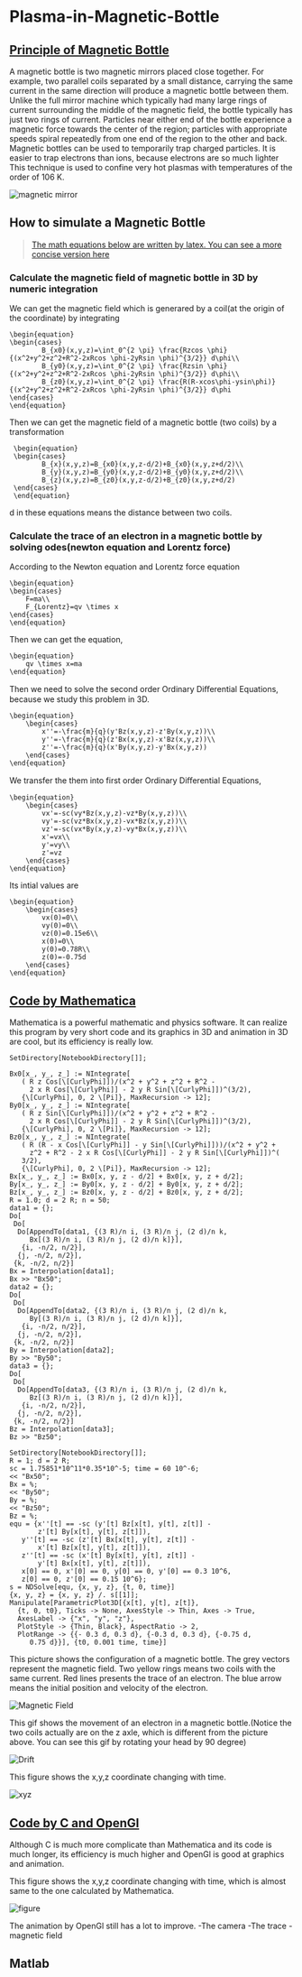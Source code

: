 # Plasma-in-Magnetic-Bottle

## [Principle of Magnetic Bottle](https://en.wikipedia.org/wiki/Magnetic_mirror)
A magnetic bottle is two magnetic mirrors placed close together. For example, two parallel coils separated by a small distance, carrying the same current in the same direction will produce a magnetic bottle between them. Unlike the full mirror machine which typically had many large rings of current surrounding the middle of the magnetic field, the bottle typically has just two rings of current. Particles near either end of the bottle experience a magnetic force towards the center of the region; particles with appropriate speeds spiral repeatedly from one end of the region to the other and back. Magnetic bottles can be used to temporarily trap charged particles. It is easier to trap electrons than ions, because electrons are so much lighter This technique is used to confine very hot plasmas with temperatures of the order of 106 K.

![magnetic mirror](https://upload.wikimedia.org/wikipedia/commons/1/1e/Fields_in_magnetic_bottles.jpg)

## How to simulate a Magnetic Bottle
>[The math equations below are written by latex. You can see a more concise version here](https://github.com/JackXu1993/Plasma_in_magnetic_mirror/blob/master/latex/assignment2.pdf)

### Calculate the magnetic field of magnetic bottle in 3D by numeric integration
We can get the magnetic field which is generared by a coil(at the origin of the coordinate) by integrating
```
\begin{equation}
\begin{cases}
        B_{x0}(x,y,z)=\int_0^{2 \pi} \frac{Rzcos \phi}{(x^2+y^2+z^2+R^2-2xRcos \phi-2yRsin \phi)^{3/2}} d\phi\\
        B_{y0}(x,y,z)=\int_0^{2 \pi} \frac{Rzsin \phi}{(x^2+y^2+z^2+R^2-2xRcos \phi-2yRsin \phi)^{3/2}} d\phi\\
        B_{z0}(x,y,z)=\int_0^{2 \pi} \frac{R(R-xcos\phi-ysin\phi)}{(x^2+y^2+z^2+R^2-2xRcos \phi-2yRsin \phi)^{3/2}} d\phi
\end{cases}
\end{equation}
```

 Then we can get the magnetic field of a magnetic bottle (two coils) by a transformation
```
 \begin{equation}
 \begin{cases}
        B_{x}(x,y,z)=B_{x0}(x,y,z-d/2)+B_{x0}(x,y,z+d/2)\\
        B_{y}(x,y,z)=B_{y0}(x,y,z-d/2)+B_{y0}(x,y,z+d/2)\\
        B_{z}(x,y,z)=B_{z0}(x,y,z-d/2)+B_{z0}(x,y,z+d/2)
 \end{cases}
 \end{equation}
 ```
 d in these equations means the distance between two coils.

### Calculate the trace of an electron in a magnetic bottle by solving odes(newton equation and Lorentz force)
According to the Newton equation and Lorentz force equation
```
\begin{equation}
\begin{cases}
    F=ma\\
    F_{Lorentz}=qv \times x
\end{cases}
\end{equation}
```
Then we can get the equation,
```
\begin{equation}
    qv \times x=ma
\end{equation}
```
Then we need to solve the second order Ordinary Diﬀerential Equations, because we study this problem in 3D.
```
\begin{equation}
    \begin{cases}
        x''=-\frac{m}{q}(y'Bz(x,y,z)-z'By(x,y,z))\\
        y''=-\frac{m}{q}(z'Bx(x,y,z)-x'Bz(x,y,z))\\
        z''=-\frac{m}{q}(x'By(x,y,z)-y'Bx(x,y,z))
    \end{cases}
\end{equation}
```
We transfer the them into first order Ordinary Diﬀerential Equations,
```
\begin{equation}
    \begin{cases}
        vx'=-sc(vy*Bz(x,y,z)-vz*By(x,y,z))\\
        vy'=-sc(vz*Bx(x,y,z)-vx*Bz(x,y,z))\\
        vz'=-sc(vx*By(x,y,z)-vy*Bx(x,y,z))\\
        x'=vx\\
        y'=vy\\
        z'=vz
    \end{cases}
\end{equation}
```
Its intial values are
```
\begin{equation}
    \begin{cases}
        vx(0)=0\\
        vy(0)=0\\
        vz(0)=0.15e6\\
        x(0)=0\\
        y(0)=0.78R\\
        z(0)=-0.75d
    \end{cases}
\end{equation}
```

## [Code by Mathematica](https://github.com/JackXu1993/Plasma_in_magnetic_mirror/blob/master/magnetic_mirror(mathematica_code).nb)
Mathematica is a powerful mathematic and physics software. It can realize this program by very short code and its graphics in 3D and animation in 3D are cool, but its efficiency is really low.

```
SetDirectory[NotebookDirectory[]];

Bx0[x_, y_, z_] := NIntegrate[
   ( R z Cos[\[CurlyPhi]])/(x^2 + y^2 + z^2 + R^2 -
     2 x R Cos[\[CurlyPhi]] - 2 y R Sin[\[CurlyPhi]])^(3/2),
   {\[CurlyPhi], 0, 2 \[Pi]}, MaxRecursion -> 12];
By0[x_, y_, z_] := NIntegrate[
   ( R z Sin[\[CurlyPhi]])/(x^2 + y^2 + z^2 + R^2 -
     2 x R Cos[\[CurlyPhi]] - 2 y R Sin[\[CurlyPhi]])^(3/2),
   {\[CurlyPhi], 0, 2 \[Pi]}, MaxRecursion -> 12];
Bz0[x_, y_, z_] := NIntegrate[
   ( R (R - x Cos[\[CurlyPhi]] - y Sin[\[CurlyPhi]]))/(x^2 + y^2 +
     z^2 + R^2 - 2 x R Cos[\[CurlyPhi]] - 2 y R Sin[\[CurlyPhi]])^(
   3/2),
   {\[CurlyPhi], 0, 2 \[Pi]}, MaxRecursion -> 12];
Bx[x_, y_, z_] := Bx0[x, y, z - d/2] + Bx0[x, y, z + d/2];
By[x_, y_, z_] := By0[x, y, z - d/2] + By0[x, y, z + d/2];
Bz[x_, y_, z_] := Bz0[x, y, z - d/2] + Bz0[x, y, z + d/2];
R = 1.0; d = 2 R; n = 50;
data1 = {};
Do[
 Do[
  Do[AppendTo[data1, {(3 R)/n i, (3 R)/n j, (2 d)/n k,
     Bx[(3 R)/n i, (3 R)/n j, (2 d)/n k]}],
   {i, -n/2, n/2}],
  {j, -n/2, n/2}],
 {k, -n/2, n/2}]
Bx = Interpolation[data1];
Bx >> "Bx50";
data2 = {};
Do[
 Do[
  Do[AppendTo[data2, {(3 R)/n i, (3 R)/n j, (2 d)/n k,
     By[(3 R)/n i, (3 R)/n j, (2 d)/n k]}],
   {i, -n/2, n/2}],
  {j, -n/2, n/2}],
 {k, -n/2, n/2}]
By = Interpolation[data2];
By >> "By50";
data3 = {};
Do[
 Do[
  Do[AppendTo[data3, {(3 R)/n i, (3 R)/n j, (2 d)/n k,
     Bz[(3 R)/n i, (3 R)/n j, (2 d)/n k]}],
   {i, -n/2, n/2}],
  {j, -n/2, n/2}],
 {k, -n/2, n/2}]
Bz = Interpolation[data3];
Bz >> "Bz50";

SetDirectory[NotebookDirectory[]];
R = 1; d = 2 R;
sc = 1.75851*10^11*0.35*10^-5; time = 60 10^-6;
<< "Bx50";
Bx = %;
<< "By50";
By = %;
<< "Bz50";
Bz = %;
equ = {x''[t] == -sc (y'[t] Bz[x[t], y[t], z[t]] -
       z'[t] By[x[t], y[t], z[t]]),
   y''[t] == -sc (z'[t] Bx[x[t], y[t], z[t]] -
       x'[t] Bz[x[t], y[t], z[t]]),
   z''[t] == -sc (x'[t] By[x[t], y[t], z[t]] -
       y'[t] Bx[x[t], y[t], z[t]]),
   x[0] == 0, x'[0] == 0, y[0] == 0, y'[0] == 0.3 10^6,
   z[0] == 0, z'[0] == 0.15 10^6};
s = NDSolve[equ, {x, y, z}, {t, 0, time}]
{x, y, z} = {x, y, z} /. s[[1]];
Manipulate[ParametricPlot3D[{x[t], y[t], z[t]},
  {t, 0, t0}, Ticks -> None, AxesStyle -> Thin, Axes -> True,
  AxesLabel -> {"x", "y", "z"},
  PlotStyle -> {Thin, Black}, AspectRatio -> 2,
  PlotRange -> {{- 0.3 d, 0.3 d}, {-0.3 d, 0.3 d}, {-0.75 d,
     0.75 d}}], {t0, 0.001 time, time}]
```
This picture shows the configuration of a magnetic bottle. The grey vectors represent the magnetic field. Two yellow rings means two coils with the same current. Red lines presents the trace of an electron. The blue arrow means the initial position and velocity of the electron.

![Magnetic Field](http://ww1.sinaimg.cn/large/0062cUvtgw1f03rwzk2z4j30pz0pen2x.jpg)

This gif shows the movement of an electron in a magnetic bottle.(Notice the two coils actually are on the z axle, which is different from the picture above. You can see this gif by rotating your head by 90 degree)

![Drift](http://ww3.sinaimg.cn/large/0062cUvtgw1f03md0p7z1g306s0c07el.gif)

This figure shows the x,y,z coordinate changing with time.

![xyz](https://raw.githubusercontent.com/JackXu1993/Plasma_in_magnetic_mirror/master/Untitled-1.bmp)

## [Code by C and OpenGl](https://github.com/JackXu1993/Plasma_in_magnetic_mirror/blob/master/torus.c)
Although C is much more complicate than Mathematica and its code is much longer, its efficiency is much higher and OpenGl is good at graphics and animation.

This figure shows the x,y,z coordinate changing with time, which is almost same to the one calculated by Mathematica.

![figure](https://raw.githubusercontent.com/JackXu1993/Plasma_in_magnetic_mirror/master/cxyz.png)

The animation by OpenGl still has a lot to improve.
-The camera
-The trace
-magnetic field

## Matlab
